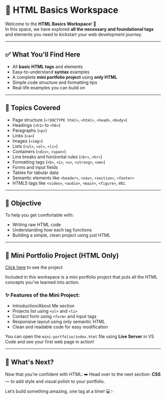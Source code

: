 # 📘 HTML Basics Workspace

Welcome to the **HTML Basics Workspace**! 👋  
In this space, we have explored **all the necessary and foundational tags** and elements you need to kickstart your web development journey.

---

## ✅ What You'll Find Here

- All **basic HTML tags** and elements
- Easy-to-understand **syntax** examples
- A complete **mini portfolio project** using **only HTML**
- Simple code structure and formatting tips
- Real-life examples you can build on

---

## 🧱 Topics Covered

- Page structure (`<!DOCTYPE html>`, `<html>`, `<head>`, `<body>`)
- Headings (`<h1>` to `<h6>`)
- Paragraphs (`<p>`)
- Links (`<a>`)
- Images (`<img>`)
- Lists (`<ul>`, `<ol>`, `<li>`)
- Containers (`<div>`, `<span>`)
- Line breaks and horizontal rules (`<br>`, `<hr>`)
- Formatting tags (`<b>`, `<i>`, `<u>`, `<strong>`, `<em>`)
- Forms and input fields
- Tables for tabular data
- Semantic elements like `<header>`, `<nav>`, `<section>`, `<footer>`
- HTML5 tags like `<video>`, `<audio>`, `<main>`, `<figure>`, etc.

---

## 🎯 Objective

To help you get comfortable with:
- Writing raw HTML code
- Understanding how each tag functions
- Building a simple, clean project using just HTML

---

## 💼 Mini Portfolio Project (HTML Only)
[Click here](https://prnvgiri.github.io/MERN-Stack/HTML/) to see the project

Included in this workspace is a mini portfolio project that puts all the HTML concepts you've learned into action.

### ✨ Features of the Mini Project:
- Introduction/About Me section
- Projects list using `<ul>` and `<li>`
- Contact form using `<form>` and input tags
- Responsive layout using only semantic HTML
- Clean and readable code for easy modification

You can open the `mini-portfolio/index.html` file using **Live Server** in VS Code and see your first web page in action!

---

## 🚀 What's Next?

Now that you're confident with HTML:
➡️ Head over to the next section: **CSS** — to add style and visual polish to your portfolio.

Let’s build something amazing, one tag at a time! 💻✨
